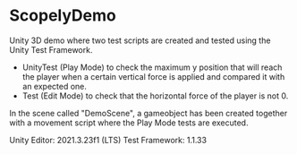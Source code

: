 # ScopelyDemo

Unity 3D demo where two test scripts are created and tested using the Unity Test Framework. 

- UnityTest (Play Mode) to check the maximum y position that will reach the player when a certain vertical force is applied and compared it with an expected one. 
- Test (Edit Mode) to check that the horizontal force of the player is not 0. 

In the scene called "DemoScene", a gameobject has been created together with a movement script where the Play Mode tests are executed.


Unity Editor: 2021.3.23f1 (LTS) 
Test Framework: 1.1.33
